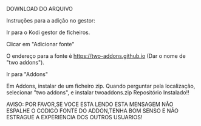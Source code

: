 DOWNLOAD DO ARQUIVO

Instruções para a adição no gestor:

Ir para o Kodi gestor de ficheiros.

Clicar em "Adicionar fonte"

O endereço para a fonte é https://two-addons.github.io (Dar o nome de "two addons").

Ir para "Addons"

Em Addons, instalar de um ficheiro zip. Quando perguntar pela localização, selecionar "two addons", e instalar twoaddons.zip
Repositório Instalado!!

AVISO: POR FAVOR,SE VOCE ESTA LENDO ESTA MENSAGEM NÃO ESPALHE O CODIGO FONTE DO ADDON,TENHA BOM SENSO E NÃO ESTRAGUE A EXPERIENCIA DOS OUTROS USUARIOS!

